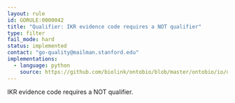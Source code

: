 ```yaml
---
layout: rule
id: GORULE:0000042
title: "Qualifier: IKR evidence code requires a NOT qualifier"
type: filter
fail_mode: hard
status: implemented
contact: "go-quality@mailman.stanford.edu"
implementations:
  - language: python
    source: https://github.com/biolink/ontobio/blob/master/ontobio/io/qc.py
---
```

IKR evidence code requires a NOT qualifier. 
